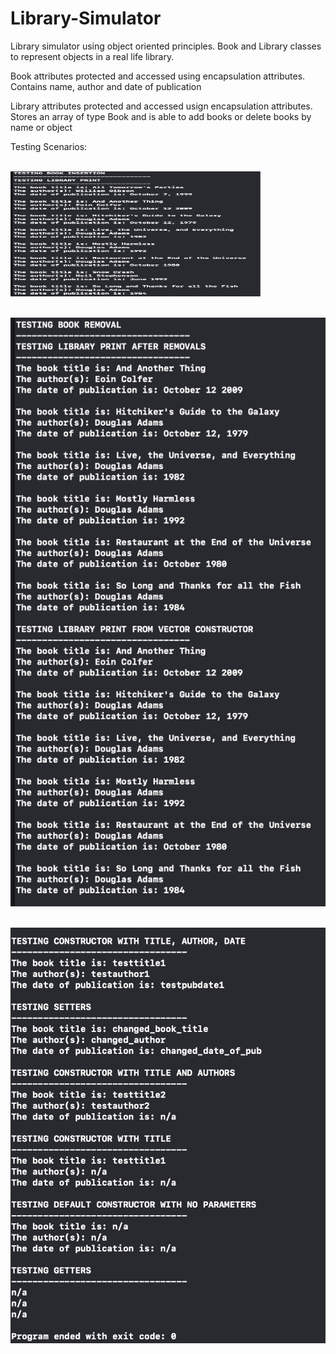 # Library-Simulator

Library simulator using object oriented principles. Book and Library classes to represent objects in a real life library. 

Book attributes protected and accessed using encapsulation attributes. Contains name, author and date of publication 


Library attributes protected and accessed usign encapsulation attributes. Stores an array of type Book and is able to add books or delete books by name or object 

Testing Scenarios:
<br><br>

<img src = "images/img1.png" height = 200px width = 400px> <br><br>

<img src = "images/img2.png"> <br><br>

<img src = "images/img3.png"> <br><br>
